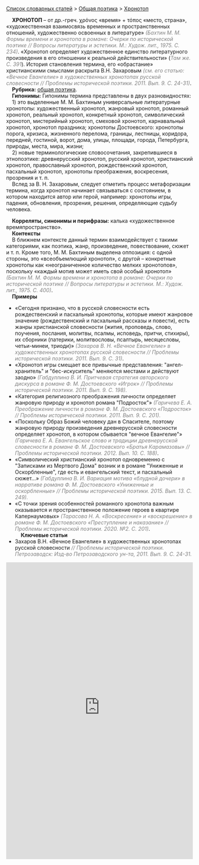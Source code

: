 <style>
st { color: Gray;
  font-style: italic;}
</style>

[Список словарных статей](https://thesaurus-dostoevsky.github.io/Thesaurus/) > [Общая поэтика](theorpoe.md) > [Хронотоп](хронотоп.md) 

&nbsp;&nbsp;&nbsp;&nbsp;**ХРОНОТОП** – от др.-греч. χρόνος «время» + τόπος «место, страна», «художественная взаимосвязь временных и пространственных отношений, художественно освоенных в литературе» <st>(Бахтин М. М. Формы времени и хронотопа в романе: Очерки по исторической поэтике // Вопросы литературы и эстетики. М.: Худож. лит., 1975. С. 234)</st>. «Хронотоп определяет художественное единство литературного произведения в его отношении к реальной действительности» (<st>Там же. С. 391</st>). История становления термина, его «обрастание» христианскими смыслами раскрыта В.Н. Захаровым <st>(см. его статью: «Вечное Евангелие» в художественных хронотопах русской словесности // Проблемы исторической поэтики. 2011. Вып.  9. С. 24-31)</st>.  
&nbsp;&nbsp;&nbsp;&nbsp;**Рубрика:** [общая поэтика](theorpoe.md).  
&nbsp;&nbsp;&nbsp;&nbsp;**Гипонимы:** Гипонимы термина  представлены в двух разновидностях:  
&nbsp;&nbsp;&nbsp;&nbsp;1) это выделенные М. М. Бахтиным универсальные литературные хронотопы: художественный хронотоп, жанровый хронотоп, романный хронотоп, реальный хронотоп, конкретный хронотоп, символический хронотоп, мистерийный хронотоп, смеховой хронотоп, карнавальный хронотоп, хронотоп праздника; хронотопы Достоевского: хронотопы порога, кризиса, жизненного перелома, границы, лестницы, коридора, передней, гостиной, ворот, дома, улицы, площади, города, Петербурга, природы, места, мира, жизни;  
&nbsp;&nbsp;&nbsp;&nbsp;2) новые терминологические словосочетания, закрепившиеся в этнопоэтике: древнерусский хронотоп, русский хронотоп, христианский хронотоп, православный хронотоп, рождественский хронотоп, пасхальный хронотоп, хронотопы преображения, воскресения, прозрения и т. п.  
&nbsp;&nbsp;&nbsp;&nbsp;Вслед за В. Н. Захаровым, следует отметить процесс метафоризации термина, когда хронотоп начинает связываться с состоянием, в котором находится автор или герой, например: хронотопы игры, падения, обновления, прозрения, решения, определяющие судьбу человека.   

&nbsp;&nbsp;&nbsp;&nbsp;**Корреляты, синонимы и перифразы:** калька «художественное времяпространство».  
&nbsp;&nbsp;&nbsp;&nbsp;**Контексты**  
&nbsp;&nbsp;&nbsp;&nbsp;В ближнем контексте данный термин взаимодействует с такими категориями, как поэтика, жанр, произведение, повествование, сюжет  и т. п. Кроме того, М. М. Бахтиным выделена оппозиция: с одной стороны, это «всеобъемлющий хронотоп», с другой – конкретные хронотопы как «неограниченное количество мелких хронотопов», поскольку «каждый мотив может иметь свой особый хронотоп» <st>(Бахтин М. М. Формы времени и хронотопа в романе: Очерки по исторической поэтике // Вопросы литературы и эстетики. М.: Худож. лит., 1975. С. 400)</st>.  
&nbsp;&nbsp;&nbsp;&nbsp;**Примеры**  
* «Сегодня признано, что в русской словесности есть рождественский и пасхальный хронотопы, которые имеют жанровое значение (рождественский и пасхальный рассказы и повести), есть жанры христианской словесности (жития, проповедь, слово, поучения, послания, молитвы, псалмы, исповедь, притчи, стихиры), их сборники (патерики, молитвословы, псалтырь, месяцесловы, четьи-минеи, триоди)» <st>(Захаров В. Н. «Вечное Евангелие» в художественных хронотопах русской словесности // Проблемы исторической поэтики. 2011. Вып.  9. С. 31)</st>.
* «Хронотоп игры смещает все привычные представления: "ангел-хранитель" и "бес-искуситель" меняются местами и действуют заодно» <st>(Габдуллина В. И. Притчевая стратегия авторского дискурса в романе Ф. М. Достоевского «Игрок» // Проблемы исторической поэтики. 2011. Вып.  9. С. 198).</st>
* «Категория религиозного преображения личности определяет жанровую природу и хронотоп романа "Подросток"» <st>(Гаричева Е. А. Преображение личности в романе Ф. М. Достоевского «Подросток» // Проблемы исторической поэтики. 2011. Вып. 9. С. 201). </st>
* «Поскольку Образ Божий человеку дан в Спасителе, поэтому жанровую природу произведения древнерусской словесности определяет хронотоп, в котором сбывается "вечное Евангелие"» <st>(Гаричева Е. А. Евангельское слово и традиции древнерусской словесности в романе Ф. М. Достоевского «Братья Карамазовы» // Проблемы исторической поэтики. 2012. Вып. 10. С. 188)</st>.
* «Символический христианский хронотоп одновременно с "Записками из Мертвого Дома" возник и в романе "Униженные и Оскорбленные", где есть и евангельский текст, и пасхальный сюжет…» <st>(Габдуллина В. И. Вариация мотива «блудной дочери» в нарративе романа Ф. М. Достоевского «Униженные и оскорбленные» // Проблемы исторической поэтики. 2015. Вып. 13. С. 249). </st>
* «С точки зрения особенностей романного хронотопа важным оказывается и пространственное положение героев в квартире Капернаумовых» <st>(Тарасова Н. А. «Воскресение» и «воскрешение» в романе Ф. М. Достоевского «Преступление и наказание» // Проблемы исторической поэтики. 2020. №2. С. 201)</st>.  <br>
&nbsp;&nbsp;&nbsp;&nbsp;**Ключевые статьи**  
* Захаров В.Н. «Вечное Евангелие» в художественных хронотопах русской словесности <st>// Проблемы исторической поэтики. Петрозаводск: Изд-во Петрозаводского ун-та, 2011. Вып.  9. С. 24-31. </st>

<iframe src="https://thesaurus-dostoevsky.github.io/nk/хронотоп.html" style="border:0px;width:100%;height:800px" allowfullscreen="true" webkitallowfullscreen="true" mozallowfullscreen="true">
